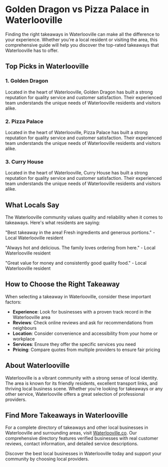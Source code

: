 # Golden Dragon vs Pizza Palace in Waterlooville

Finding the right takeaways in Waterlooville can make all the difference to your experience. Whether you're a local resident or visiting the area, this comprehensive guide will help you discover the top-rated takeaways that Waterlooville has to offer.

## Top Picks in Waterlooville

### 1. Golden Dragon
Located in the heart of Waterlooville, Golden Dragon has built a strong reputation for quality service and customer satisfaction. Their experienced team understands the unique needs of Waterlooville residents and visitors alike.

### 2. Pizza Palace
Located in the heart of Waterlooville, Pizza Palace has built a strong reputation for quality service and customer satisfaction. Their experienced team understands the unique needs of Waterlooville residents and visitors alike.

### 3. Curry House
Located in the heart of Waterlooville, Curry House has built a strong reputation for quality service and customer satisfaction. Their experienced team understands the unique needs of Waterlooville residents and visitors alike.

## What Locals Say

The Waterlooville community values quality and reliability when it comes to takeaways. Here's what residents are saying:

"Best takeaway in the area! Fresh ingredients and generous portions." - Local Waterlooville resident

"Always hot and delicious. The family loves ordering from here." - Local Waterlooville resident

"Great value for money and consistently good quality food." - Local Waterlooville resident

## How to Choose the Right Takeaway

When selecting a takeaway in Waterlooville, consider these important factors:

- **Experience**: Look for businesses with a proven track record in the Waterlooville area
- **Reviews**: Check online reviews and ask for recommendations from neighbours
- **Location**: Consider convenience and accessibility from your home or workplace
- **Services**: Ensure they offer the specific services you need
- **Pricing**: Compare quotes from multiple providers to ensure fair pricing

## About Waterlooville

Waterlooville is a vibrant community with a strong sense of local identity. The area is known for its friendly residents, excellent transport links, and thriving local business scene. Whether you're looking for takeaways or any other service, Waterlooville offers a great selection of professional providers.

## Find More Takeaways in Waterlooville

For a complete directory of takeaways and other local businesses in Waterlooville and surrounding areas, visit [Waterlooville.co](https://waterlooville.co). Our comprehensive directory features verified businesses with real customer reviews, contact information, and detailed service descriptions.

Discover the best local businesses in Waterlooville today and support your community by choosing local providers.

